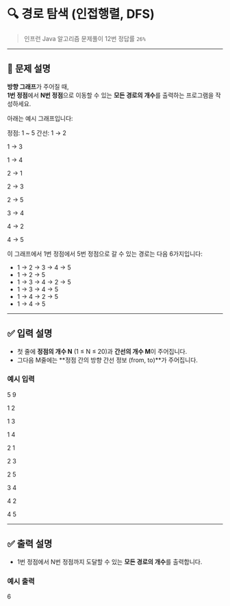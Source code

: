 # 🔍 경로 탐색 (인접행렬, DFS)

> 인프런 Java 알고리즘 문제풀이 12번
> 정답률 `26%`

---

## 📌 문제 설명

**방향 그래프**가 주어질 때,  
**1번 정점**에서 **N번 정점**으로 이동할 수 있는 **모든 경로의 개수**를 출력하는 프로그램을 작성하세요.

아래는 예시 그래프입니다:

정점: 1 ~ 5
간선:
1 → 2

1 → 3

1 → 4

2 → 1

2 → 3

2 → 5

3 → 4

4 → 2

4 → 5


이 그래프에서 1번 정점에서 5번 정점으로 갈 수 있는 경로는 다음 6가지입니다:

- 1 → 2 → 3 → 4 → 5
- 1 → 2 → 5
- 1 → 3 → 4 → 2 → 5
- 1 → 3 → 4 → 5
- 1 → 4 → 2 → 5
- 1 → 4 → 5

---

## ✅ 입력 설명

- 첫 줄에 **정점의 개수 N** (1 ≤ N ≤ 20)과 **간선의 개수 M**이 주어집니다.
- 그다음 M줄에는 **정점 간의 방향 간선 정보 (from, to)**가 주어집니다.

### 예시 입력

5 9

1 2

1 3

1 4

2 1

2 3

2 5

3 4

4 2

4 5


---

## ✅ 출력 설명

- 1번 정점에서 N번 정점까지 도달할 수 있는 **모든 경로의 개수**를 출력합니다.

### 예시 출력

6